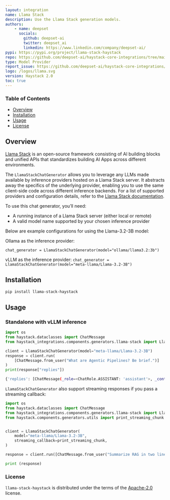 ```yaml
---
layout: integration
name: Llama Stack
description: Use the Llama Stack generation models.
authors:
    - name: deepset 
      socials:
        github: deepset-ai
        twitter: deepset_ai
        linkedin: https://www.linkedin.com/company/deepset-ai/
pypi: https://pypi.org/project/llama-stack-haystack
repo: https://github.com/deepset-ai/haystack-core-integrations/tree/main/integrations/llama_stack
type: Model Provider
report_issue: https://github.com/deepset-ai/haystack-core-integrations/issues
logo: /logos/llama.svg
version: Haystack 2.0
toc: true
---
```

### **Table of Contents**
- [Overview](#overview)
- [Installation](#installation)
- [Usage](#usage)
- [License](#license)

## Overview

[Llama Stack](https://llama-stack.readthedocs.io/en/latest/index.html) is an open-source framework consisting of AI building blocks and unified APIs that standardizes building AI Apps across different environments.

The `LlamaStackChatGenerator` allows you to leverage any LLMs made available by inference providers hosted on a Llama Stack server. It abstracts away the specifics of the underlying provider, enabling you to use the same client-side code across different inference backends. For a list of supported providers and configuration details, refer to the [Llama Stack documentation](https://llama-stack.readthedocs.io/en/latest/providers/inference/index.html).

To use this chat generator, you’ll need:
- A running instance of a Llama Stack server (either local or remote)
- A valid model name supported by your chosen inference provider

Below are example configurations for using the Llama-3.2-3B model:

Ollama as the inference provider:

```chat_generator = LlamaStackChatGenerator(model="ollama/llama3.2:3b")```

vLLM as the inference provider:
```chat_generator = LlamaStackChatGenerator(model="meta-llama/Llama-3.2-3B")```

## Installation

```bash
pip install llama-stack-haystack
```

## Usage
### Standalone with vLLM inference

```python
import os
from haystack.dataclasses import ChatMessage
from haystack_integrations.components.generators.llama-stack import LlamaStackChatGenerator

client = LlamaStackChatGenerator(model="meta-llama/Llama-3.2-3B")
response = client.run(
    [ChatMessage.from_user("What are Agentic Pipelines? Be brief.")]
)
print(response["replies"])

```
```bash
{'replies': [ChatMessage(_role=<ChatRole.ASSISTANT: 'assistant'>, _content=[TextContent(text='The capital of Vietnam is Hanoi.')], _name=None, _meta={'model': 'openai/gpt-4o-mini', 'index': 0, 'finish_reason': 'stop', 'usage': {'completion_tokens': 8, 'prompt_tokens': 13, 'total_tokens': 21, 'completion_tokens_details': CompletionTokensDetails(accepted_prediction_tokens=None, audio_tokens=None, reasoning_tokens=0, rejected_prediction_tokens=None), 'prompt_tokens_details': PromptTokensDetails(audio_tokens=None, cached_tokens=0)}})]}
```
`LlamaStackChatGenerator` also support streaming responses if you pass a streaming callback:

```python
import os
from haystack.dataclasses import ChatMessage
from haystack_integrations.components.generators.llama-stack import LlamaStackChatGenerator
from haystack.components.generators.utils import print_streaming_chunk


client = LlamaStackChatGenerator(
    model="meta-llama/Llama-3.2-3B",
    streaming_callback=print_streaming_chunk,
)

response = client.run([ChatMessage.from_user("Summarize RAG in two lines.")])

print (response)

```

### License

`llama-stack-haystack` is distributed under the terms of the [Apache-2.0](https://spdx.org/licenses/Apache-2.0.html) license.

